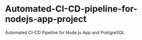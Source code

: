 # Automated-CI-CD-pipeline-for-nodejs-app-project
Automated CI-CD Pipeline for Node.js App and PostgreSQL
